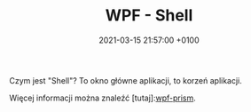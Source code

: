 ﻿---
layout: post
title:  "WPF - Shell"
date:   2021-03-15 21:57:00 +0100
category: wpf prism shell
---
Czym jest "Shell"? To okno główne aplikacji, to korzeń aplikacji. 

Więcej informacji można znaleźć [tutaj]:[wpf-prism].

[wpf-prism]: https://app.pluralsight.com/library/courses/prism-wpf-introduction/table-of-contents
